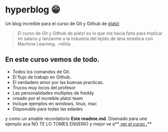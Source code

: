 # hyperblog 😁
Un blog increible para el curso de Git y Github de [platzi](http://platzi.com/ "platzi")
>El curso de Git y Github de platzi es lo que me hacia falta para triplicar mi salario y lanzarme a la industria del tejido de lana sintetica con Machine Learning.
>-niñita

## En este curso vemos de todo.
* Todos los comandos de Git.
* El flujo de trabajo en Github.
* El verdadero amor por las buenas practicas.
* Trucos muy locos del profesor
* Las personalidades multiples de freddy
* creado por el increible platzi team
* Incluye ejemplos en windows, linux, mac
* Disponuble para todas las edades

y como un amable recordatorio **Este readme.md**. Disenado para une ejemplo aca
NO TE LO TOMES ENSERIO y mejor ve a**[ ver el curso .](http://https://platzi.com/cursos/git-github/ " ver el curso .")**